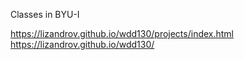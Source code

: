 Classes in BYU-I

https://lizandrov.github.io/wdd130/projects/index.html
https://lizandrov.github.io/wdd130/
